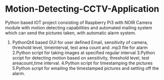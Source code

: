 # Motion-Detecting-CCTV-Application
Python based IOT project consisting of Raspberry Pi3 with NOIR Camera module with motion detecting capabilities and automated mailing system which can send the pictures taken, with automatic alarm system.

1. PythonQt4 based GUI for user defined Email, sensitivity of camera, threshold level, timeinterval, test area count and .mp3 file for alarm
2.Python script for taking images at specified regular interval
3.Python script for detecting motion based on sensitivity, threshold level, test areacount,time interval.
4.Python script for timestamping the pictures
5.Python script for emailing the timestamped pictures and setting off the alarm.
